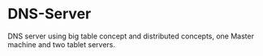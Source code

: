 # DNS-Server
DNS server using big table concept and distributed concepts, one Master machine and two tablet servers.
